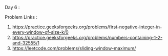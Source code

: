 Day 6 :

Problem Links : 
1. https://practice.geeksforgeeks.org/problems/first-negative-integer-in-every-window-of-size-k/0
2. https://practice.geeksforgeeks.org/problems/numbers-containing-1-2-and-32555/1
3. https://leetcode.com/problems/sliding-window-maximum/

